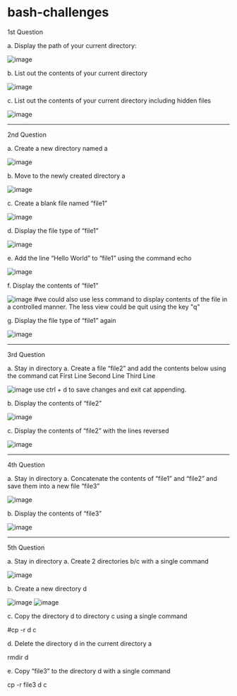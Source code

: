 # bash-challenges

1st Question

a. Display the path of your current directory:

![image](https://user-images.githubusercontent.com/121697755/227755025-cb43084e-8d3a-43c3-853e-d28d59870556.png)

b. List out the contents of your current directory

![image](https://user-images.githubusercontent.com/121697755/227755043-cbe99cb5-b1ab-4bf0-8341-be963d4c9ef6.png)

c. List out the contents of your current directory including hidden files

![image](https://user-images.githubusercontent.com/121697755/227755051-29907094-68a1-4ecc-9814-160e54988633.png)

------------

2nd Question

a. Create a new directory named a

![image](https://user-images.githubusercontent.com/121697755/227755538-360e3748-a456-46fc-b1b2-d88880f65971.png)

b. Move to the newly created directory a 

![image](https://user-images.githubusercontent.com/121697755/227755544-9db7677d-b26d-4673-9138-8219753b8acd.png)

c. Create a blank file named “file1”

![image](https://user-images.githubusercontent.com/121697755/227755558-d92a73b2-7932-4e7d-9406-3e3e0bdc6abe.png)

d. Display the file type of “file1”

![image](https://user-images.githubusercontent.com/121697755/227755717-5d06ee1d-5b55-42e3-9ede-b256c6a65f37.png)

e. Add the line “Hello World” to “file1” using the command echo

![image](https://user-images.githubusercontent.com/121697755/227756256-c1ed9eed-5865-4db4-b982-80b0970b8a2c.png)

f. Display the contents of “file1” 

![image](https://user-images.githubusercontent.com/121697755/227756246-938e8947-5721-423b-8ffa-683c6da67d95.png)
#we could also use less command to display contents of the file in a controlled manner. The less view could be quit using the key "q"

g. Display the file type of “file1” again 

 ![image](https://user-images.githubusercontent.com/121697755/227756277-80b601ef-7183-47de-a8de-c0eb76d1c03c.png)

------------

3rd Question

a. Stay in directory a. Create a file “file2” and add the contents below using the  command cat 
First Line Second Line Third Line 

![image](https://user-images.githubusercontent.com/121697755/227756551-ae7bee61-a031-4c5c-895e-2b622c60fe9d.png)
use ctrl + d to save changes and exit cat appending.

b. Display the contents of “file2” 

![image](https://user-images.githubusercontent.com/121697755/227756599-3a4bd6a3-ff21-4132-86a7-ff2eea117923.png)

c. Display the contents of “file2” with the lines reversed

![image](https://user-images.githubusercontent.com/121697755/227756848-b5ddf29b-6f8f-4564-bf59-34ab7eac61d7.png)

------------

4th Question

a. Stay in directory a. Concatenate the contents of “file1” and “file2” and save them into a new file “file3” 

![image](https://user-images.githubusercontent.com/121697755/227756890-2ba19d5b-3a18-4974-9e2b-98b0ccb61b8c.png)

b. Display the contents of “file3” 

 ![image](https://user-images.githubusercontent.com/121697755/227756911-53db1738-8356-4304-a7c1-fc2356997950.png)

------------

5th Question

a. Stay in directory a. Create 2 directories b/c with a single command  

![image](https://user-images.githubusercontent.com/121697755/227757048-b00a98bd-d176-4100-b02f-30b11c7e2422.png)

b. Create a new directory d 

![image](https://user-images.githubusercontent.com/121697755/227757117-38c1b6ad-296c-43fe-ad5e-5fcb127576de.png)
![image](https://user-images.githubusercontent.com/121697755/227757136-14849c7e-f4f0-42a2-bc9c-6cbe12df0792.png)


c. Copy the directory d to directory c using a single command 

#cp -r d c

d. Delete the directory d in the current directory a 

rmdir d

e. Copy “file3” to the directory d with a single command 

cp -r file3 d c
